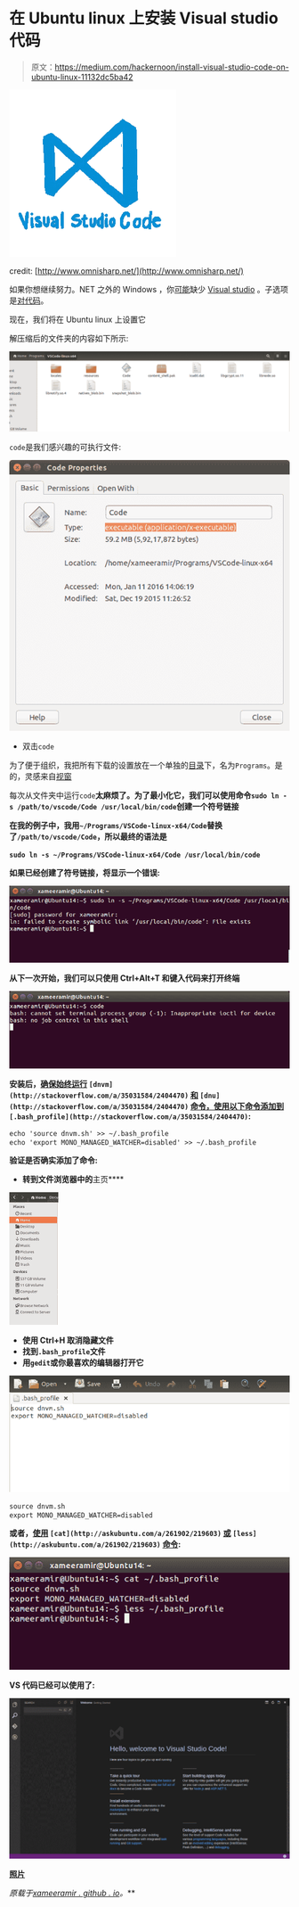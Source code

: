 # 在 Ubuntu linux 上安装 Visual studio 代码

> 原文：<https://medium.com/hackernoon/install-visual-studio-code-on-ubuntu-linux-11132dc5ba42>

![](img/f6dba281a37f87f702a7f0efcead64af.png)

credit: [http://www.omnisharp.net/](http://www.omnisharp.net/)

如果你想继续努力。NET 之外的 Windows ，你[可能](https://hackernoon.com/tagged/probably)缺少 [Visual studio](https://www.visualstudio.com/) 。子选项是[对代码](https://code.visualstudio.com/)。

现在，我们将在 Ubuntu linux 上设置它

解压缩后的文件夹的内容如下所示:

![](img/ad615651036f93ad98a4875806b31127.png)

`code`是我们感兴趣的可执行文件:

![](img/8ae349dc8a5ad3496cd71a47cc6e5f36.png)

*   双击`code`

为了便于组织，我把所有下载的设置放在一个单独的[目录](https://hackernoon.com/tagged/directory)下，名为`Programs`。是的，灵感来自[视窗](https://www.microsoft.com/en-in/windows)

每次从文件夹中运行`code`**太麻烦了。为了最小化它，我们可以使用命令`sudo ln -s /path/to/vscode/Code /usr/local/bin/code`创建一个符号链接**

**在我的例子中，我用`~/Programs/VSCode-linux-x64/Code`替换了`/path/to/vscode/Code`，所以最终的语法是**

**`sudo ln -s ~/Programs/VSCode-linux-x64/Code /usr/local/bin/code`**

**如果已经创建了符号链接，将显示一个错误:**

**![](img/6e038109625862266f6152a28944563f.png)**

**从下一次开始，我们可以只使用 Ctrl+Alt+T 和键入代码来打开终端**

**![](img/5e1a24a6b7cfb455da427925c26b8e33.png)**

**安装后，[确保始终运行](http://stackoverflow.com/a/35031584/2404470) `[dnvm](http://stackoverflow.com/a/35031584/2404470)` [和](http://stackoverflow.com/a/35031584/2404470) `[dnu](http://stackoverflow.com/a/35031584/2404470)` [命令，使用以下命令添加到](http://stackoverflow.com/a/35031584/2404470) `[.bash_profile](http://stackoverflow.com/a/35031584/2404470)`:**

```
echo 'source dnvm.sh' >> ~/.bash_profile 
echo 'export MONO_MANAGED_WATCHER=disabled' >> ~/.bash_profile
```

**验证是否确实添加了命令:**

*   **转到文件浏览器中的**主页****

**![](img/5f6e207af356e0b47794608c069ee87f.png)**

*   **使用 Ctrl+H 取消隐藏文件**
*   **找到`.bash_profile`文件**
*   **用`gedit`或你最喜欢的编辑器打开它**

**![](img/ed5e285085f8acbd1b8af9651db48cc6.png)**

```
source dnvm.sh 
export MONO_MANAGED_WATCHER=disabled
```

**或者，[使用](http://askubuntu.com/a/261902/219603) `[cat](http://askubuntu.com/a/261902/219603)` [或](http://askubuntu.com/a/261902/219603) `[less](http://askubuntu.com/a/261902/219603)` [命令](http://askubuntu.com/a/261902/219603):**

**![](img/b294c9be38a0c45cc7162da4248aa09d.png)**

**VS 代码已经可以使用了:**

**![](img/bfe96bbb51aff8df2fe9d29adada398e.png)**

**[照片](https://goo.gl/photos/Mg4vCPgbdUGFsCrm6)**

***原载于*[*xameeramir . github . io*](http://xameeramir.github.io/install-vs-code-ubuntu-linux/)*。***